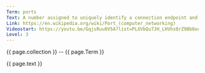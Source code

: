 ```yaml
---
Term: ports
Text: A number assigned to uniquely identify a connection endpoint and to direct data to a specific service.
Link: https://en.wikipedia.org/wiki/Port_(computer_networking)
Videostart: https://youtu.be/GqjsRuu0V5A?list=PLXVbQu7JH_LHVhs0rZ9Bb8ocyKlPljkaG&t=09m04s
Level: 3
---
```


{{ page.collection }} -- {{ page.Term }}

   {{ page.text }}

